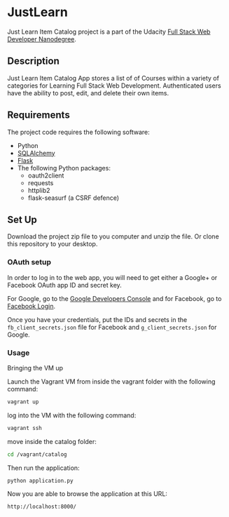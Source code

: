 # JustLearn

Just Learn Item Catalog project is a part of the Udacity [Full Stack Web Developer Nanodegree](https://www.udacity.com/course/full-stack-web-developer-nanodegree--nd004).


## Description
Just Learn Item Catalog App stores a list of  of  Courses within a variety of categories for Learning Full Stack Web Development.  Authenticated users have the ability to post, edit, and delete their own items.


## Requirements
The project code requires the following software:

* Python
* [SQLAlchemy](http://www.sqlalchemy.org/) 
* [Flask](http://flask.pocoo.org/) 
* The following Python packages:
    * oauth2client
    * requests
    * httplib2
    * flask-seasurf (a CSRF defence)


## Set Up


Download the project zip file to you computer and unzip the file. Or clone this repository to your desktop.

### OAuth setup
In order to log in to the web app, you will need to get either a Google+ or Facebook OAuth app ID and secret key. 

For Google, go to the
[Google Developers Console](https://console.developers.google.com/) and for Facebook,
go to [Facebook Login](https://developers.facebook.com/products/login).

Once you have your credentials, put the IDs and secrets in the `fb_client_secrets.json`
file for Facebook and `g_client_secrets.json` for Google.


### Usage

Bringing the VM up

Launch the Vagrant VM from inside the vagrant folder with the following command:


```bash
vagrant up
```
log into the VM with the following command:

```bash
vagrant ssh
```

move inside the catalog folder:

```bash
cd /vagrant/catalog
```
Then run the application:

```bash
python application.py
```

Now you are able to browse the application at this URL:

```bash
http://localhost:8000/
```
